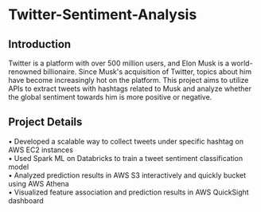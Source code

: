# Twitter-Sentiment-Analysis
## Introduction
Twitter is a platform with over 500 million users, and Elon Musk is a world-renowned billionaire. Since Musk's acquisition of Twitter, topics about him have become increasingly hot on the platform. This project aims to utilize APIs to extract tweets with hashtags related to Musk and analyze whether the global sentiment towards him is more positive or negative.
## Project Details
•	Developed a scalable way to collect tweets under specific hashtag on AWS EC2 instances\
•	Used Spark ML on Databricks to train a tweet sentiment classification model \
•	Analyzed prediction results in AWS S3 interactively and quickly bucket using AWS Athena \
•	Visualized feature association and prediction results in AWS QuickSight dashboard


